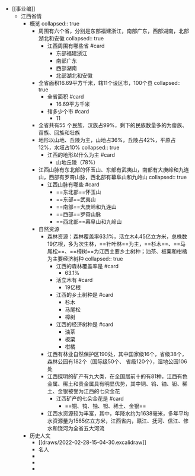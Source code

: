 - [[事业编]]
	- 江西省情
		- 概览
		  collapsed:: true
			- 周围有六个省，分别是东部福建浙江，南部广东，西部湖南，北部湖北和安徽
			  collapsed:: true
				- 江西周围有哪些省 #card
					- 东部福建浙江
					- 南部广东
					- 西部湖南
					- 北部湖北和安徽
			- 全省面积16.69平方千米，辖11个设区市，100个县
			  collapsed:: true
				- 全省面积 #card
					- 16.69平方千米
				- 辖多少个市 #card
					- 11
			- 全省共有55 个民族，汉族占99%，剩下的民族数量多的为畲族、苗族、回族和壮族
			- 地形以山地、丘陵为主，山地占36%，丘陵占42%，平原占12%，水域占10%
			  collapsed:: true
				- 江西的地形以什么为主 #card
					- 山地丘陵（78%）
			- 江西山脉有东北部的怀玉山、东部有武夷山，南部有大庚岭和九连山，西部有罗霄山脉，西北部有幕阜山和九岭山
			  collapsed:: true
				- 江西山脉有哪些 #card
					- ==东北部==怀玉山
					- ==东部==武夷山
					- ==南部==大庚岭和九连山
					- ==西部==罗霄山脉
					- ==西北部==幕阜山和九岭山
			- 自然资源
				- 森林资源：森林覆盖率63.1%，活立木4.45亿立方米，总株数19亿根，多为次生林，==针叶林==为主，==杉木==、==马尾松==、==樟树==为江西主要乡土树种；油茶、板栗和柑橘为主要经济树种
				  collapsed:: true
					- 江西的森林覆盖率是 #card
						- 63.1%
					- 活立木有 #card
						- 19亿根
					- 江西的乡土树种是 #card
						- 杉木
						- 马尾松
						- 樟树
					- 江西的经济树种是 #card
						- 油茶
						- 板栗
						- 柑橘
				- 江西有林业自然保护区190处，其中国家级16个，省级38个，森林公园有182个（国际级50个、 省级120个），湿地公园106处
				- 江西探明的矿产有九大类，在全国居前十的有81种，江西有色金属、稀土和贵金属具有明显优势，其中铜、钨、铀、钽、稀土、金银被誉为江西的七朵金花
					- 江西矿产的七朵金花是 #card
						- ==铜、钨、铀、钽、稀土、金银==
				- 江西水资源较为丰富，其中，年降水约为1638毫米，多年平均水资源量为1565亿立方米，江西省内，赣江、抚河、信江、修水和饶河为全省五大河流
		- 历史人文
			- [[draws/2022-02-28-15-04-30.excalidraw]]
			- 名人
			-
			-
			-